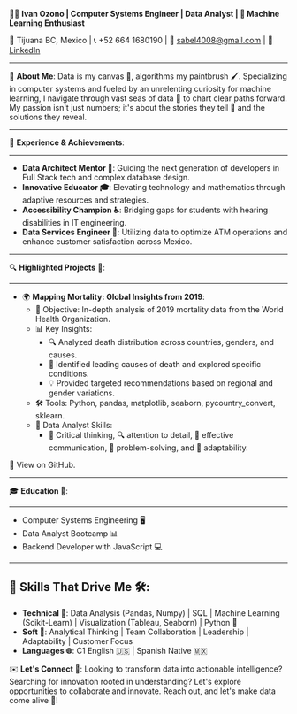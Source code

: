 👨‍💻 **Ivan Ozono | Computer Systems Engineer | Data Analyst | 🤖 Machine Learning Enthusiast**

📍 Tijuana BC, Mexico | 📞 +52 664 1680190 | 📧 sabel4008@gmail.com | 🔗 [LinkedIn](www.linkedin.com/in/ivan-ozono)

---

🚀 **About Me**: Data is my canvas 🎨, algorithms my paintbrush 🖌️. Specializing in computer systems and fueled by an unrelenting curiosity for machine learning, I navigate through vast seas of data 🌊 to chart clear paths forward. My passion isn't just numbers; it's about the stories they tell 📖 and the solutions they reveal.

---
🧠 **Experience & Achievements**:

---
- **Data Architect Mentor 🧩**: Guiding the next generation of developers in Full Stack tech and complex database design.
- **Innovative Educator 🎓**: Elevating technology and mathematics through adaptive resources and strategies.
- **Accessibility Champion ♿**: Bridging gaps for students with hearing disabilities in IT engineering.
- **Data Services Engineer 💼**: Utilizing data to optimize ATM operations and enhance customer satisfaction across Mexico.

---
🔍 **Highlighted Projects** 🚀:

---
- 🌍 **Mapping Mortality: Global Insights from 2019**:
    - 🎯 Objective: In-depth analysis of 2019 mortality data from the World Health Organization.
    - 📊 Key Insights:
        - 🔍 Analyzed death distribution across countries, genders, and causes.
        - 🏥 Identified leading causes of death and explored specific conditions.
        - 💡 Provided targeted recommendations based on regional and gender variations.
    - 🛠️ Tools: Python, pandas, matplotlib, seaborn, pycountry_convert, sklearn.
    - 💼 Data Analyst Skills:
        - 🧠 Critical thinking, 🔍 attention to detail, 📢 effective communication, 🧩 problem-solving, and 🔄 adaptability.
          
🔗 View on GitHub.

 ---
🎓 **Education 🏫**:

---
- Computer Systems Engineering 🖥️
- Data Analyst Bootcamp 📊
- Backend Developer with JavaScript 💻

---

🔧 **Skills That Drive Me 🛠️**:
---
- **Technical 🧪**: Data Analysis (Pandas, Numpy) | SQL | Machine Learning (Scikit-Learn) | Visualization (Tableau, Seaborn) | Python 🐍
- **Soft 🌟**: Analytical Thinking | Team Collaboration | Leadership | Adaptability | Customer Focus
- **Languages 🌐**: C1 English 🇺🇸 | Spanish Native 🇲🇽



✉️ **Let's Connect 🤝**: Looking to transform data into actionable intelligence? Searching for innovation rooted in understanding? Let's explore opportunities to collaborate and innovate. Reach out, and let's make data come alive 🎉!
